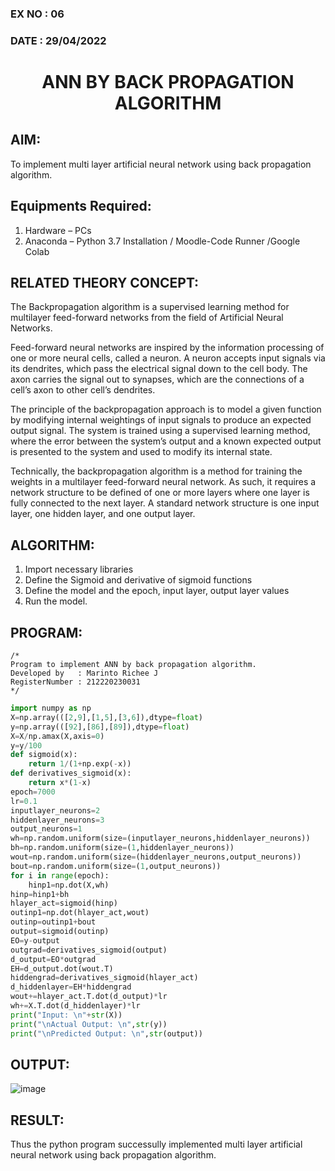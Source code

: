 ### EX NO : 06
### DATE  : 29/04/2022
# <p align="center"> ANN BY BACK PROPAGATION ALGORITHM </p>
## AIM:
   To implement multi layer artificial neural network using back propagation algorithm.
## Equipments Required:
1. Hardware – PCs
2. Anaconda – Python 3.7 Installation / Moodle-Code Runner /Google Colab

## RELATED THEORY CONCEPT:
The Backpropagation algorithm is a supervised learning method for multilayer feed-forward networks from the field of Artificial Neural Networks.

Feed-forward neural networks are inspired by the information processing of one or more neural cells, called a neuron. A neuron accepts input signals via its dendrites, which pass the electrical signal down to the cell body. The axon carries the signal out to synapses, which are the connections of a cell’s axon to other cell’s dendrites.

The principle of the backpropagation approach is to model a given function by modifying internal weightings of input signals to produce an expected output signal. The system is trained using a supervised learning method, where the error between the system’s output and a known expected output is presented to the system and used to modify its internal state.

Technically, the backpropagation algorithm is a method for training the weights in a multilayer feed-forward neural network. As such, it requires a network structure to be defined of one or more layers where one layer is fully connected to the next layer. A standard network structure is one input layer, one hidden layer, and one output layer.
## ALGORITHM:
1. Import necessary libraries
2. Define the Sigmoid and derivative of sigmoid functions 
3. Define the model and the epoch, input layer, output layer values 
4. Run the model.

## PROGRAM:
```
/*
Program to implement ANN by back propagation algorithm.
Developed by   : Marinto Richee J
RegisterNumber : 212220230031 
*/
```
```python 
import numpy as np
X=np.array(([2,9],[1,5],[3,6]),dtype=float)
y=np.array(([92],[86],[89]),dtype=float)
X=X/np.amax(X,axis=0)
y=y/100
def sigmoid(x):
    return 1/(1+np.exp(-x))
def derivatives_sigmoid(x):
    return x*(1-x)
epoch=7000
lr=0.1
inputlayer_neurons=2
hiddenlayer_neurons=3
output_neurons=1
wh=np.random.uniform(size=(inputlayer_neurons,hiddenlayer_neurons))
bh=np.random.uniform(size=(1,hiddenlayer_neurons))
wout=np.random.uniform(size=(hiddenlayer_neurons,output_neurons))
bout=np.random.uniform(size=(1,output_neurons))
for i in range(epoch):
    hinp1=np.dot(X,wh)
hinp=hinp1+bh
hlayer_act=sigmoid(hinp)
outinp1=np.dot(hlayer_act,wout)
outinp=outinp1+bout
output=sigmoid(outinp)
EO=y-output
outgrad=derivatives_sigmoid(output)
d_output=EO*outgrad
EH=d_output.dot(wout.T)
hiddengrad=derivatives_sigmoid(hlayer_act)
d_hiddenlayer=EH*hiddengrad
wout+=hlayer_act.T.dot(d_output)*lr
wh+=X.T.dot(d_hiddenlayer)*lr
print("Input: \n"+str(X))
print("\nActual Output: \n",str(y))
print("\nPredicted Output: \n",str(output))

```

## OUTPUT:
![image](https://user-images.githubusercontent.com/65499285/169466440-e90aa1a5-f613-4631-a1da-37d065593170.png)

## RESULT:
Thus the python program successully implemented multi layer artificial neural network using back propagation algorithm.
